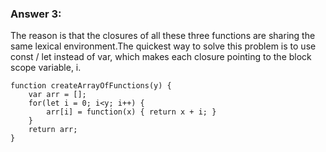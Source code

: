 ### Answer 3:

The reason is that the closures of all these three functions are sharing the same lexical environment.The quickest way to solve this problem is to use const / let instead of var, which makes each closure pointing to the block scope variable, i.


```
function createArrayOfFunctions(y) {
    var arr = [];
    for(let i = 0; i<y; i++) {
        arr[i] = function(x) { return x + i; }
    }
    return arr;
}
```
